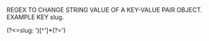 REGEX TO CHANGE STRING VALUE OF A KEY-VALUE PAIR OBJECT.
EXAMPLE KEY slug.

(?<=slug: ')[^']\*(?=')
